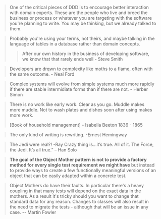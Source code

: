 > One of the critical pieces of DDD is to encourage better interaction with domain experts. These are the people who live and breed the business or process or whatever you are targeting with the software you're planning to write. You may be thinking, but we already talked to them. 


> Probably you're using your terms, not theirs, and maybe talking in the language of tables in a database rather than domain concepts. 
> 	> After our own history in the business of developing software, we know that that rarely ends well        - Steve Smith


> Developers are drqwn to complexity like moths to a flame, often with the same outcome.  - Neal Ford

> Complex systems will evolve from simple systems much more rapidly if there are stable intermidiate forms than if there are not.  - Herber Simon

> There is no work like early work.
> Clear as you go.
> Muddle makes more muddle.
> Not to wash plates and dishes soon after using makes more work.
> 
>   [Book of household management] - Isabella Beeton 1836 - 1865

> The only kind of writing is rewriting. -Ernest Hemingway

> The Jedi were real?!   -Ray
> Crazy thing is…it’s true.  All of it. The Force, the Jedi. It’s all true.” – Han Solo

> **The goal of the Object Mother pattern is not to provide a factory method for every single test requirement we might have** but instead to provide ways to create a few functionally meaningful versions of an object that can be easily adapted within a concrete test.

> Object Mothers do have their faults. In particular there's a heavy coupling in that many tests will depend on the exact data in the mothers. As a result it's tricky should you want to change that standard data for any reason. Changes to classes will also result in the need to migrate the tests - although that will be an issue in any case.  -- Martin Fowler